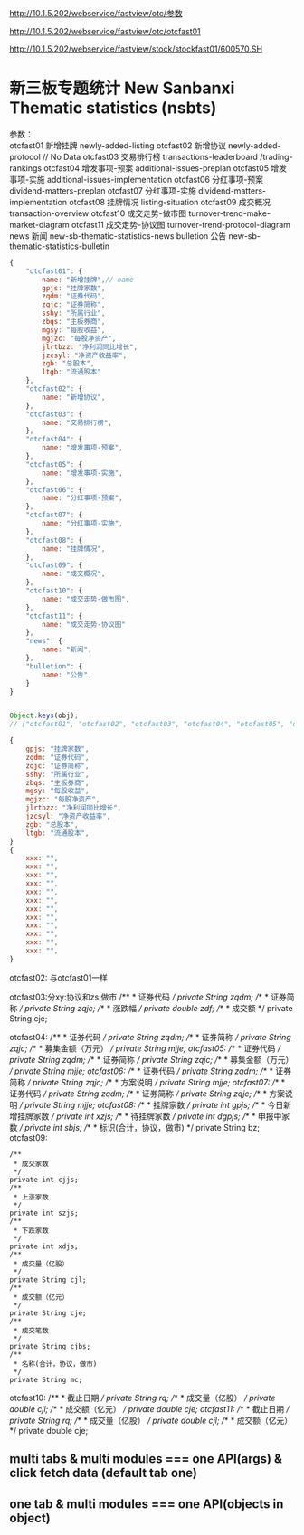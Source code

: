 http://10.1.5.202/webservice/fastview/otc/参数


http://10.1.5.202/webservice/fastview/otc/otcfast01


http://10.1.5.202/webservice/fastview/stock/stockfast01/600570.SH



# 新三板专题统计 New Sanbanxi Thematic statistics (nsbts)


参数：		
    otcfast01	新增挂牌 newly-added-listing
    otcfast02	新增协议 newly-added-protocol // No Data
    otcfast03	交易排行榜 transactions-leaderboard /trading-rankings
    otcfast04	增发事项-预案 additional-issues-preplan
    otcfast05	增发事项-实施 additional-issues-implementation
    otcfast06	分红事项-预案 dividend-matters-preplan
    otcfast07	分红事项-实施 dividend-matters-implementation
    otcfast08	挂牌情况 listing-situation
    otcfast09	成交概况 transaction-overview
    otcfast10	成交走势-做市图 turnover-trend-make-market-diagram
    otcfast11	成交走势-协议图 turnover-trend-protocol-diagram
    news	    新闻 new-sb-thematic-statistics-news
    bulletion	公告 new-sb-thematic-statistics-bulletin

```js
{
    "otcfast01": {
        name: "新增挂牌",// name
        gpjs: "挂牌家数",
        zqdm: "证券代码",
        zqjc: "证券简称",
        sshy: "所属行业",
        zbqs: "主板券商",
        mgsy: "每股收益",
        mgjzc: "每股净资产",
        jlrtbzz: "净利润同比增长",
        jzcsyl: "净资产收益率",
        zgb: "总股本",
        ltgb: "流通股本"
    },
    "otcfast02": {
        name: "新增协议",
    },
    "otcfast03": {
        name: "交易排行榜",
    },
    "otcfast04": {
        name: "增发事项-预案",
    },
    "otcfast05": {
        name: "增发事项-实施",
    },
    "otcfast06": {
        name: "分红事项-预案",
    },
    "otcfast07": {
        name: "分红事项-实施",
    },
    "otcfast08": {
        name: "挂牌情况",
    },
    "otcfast09": {
        name: "成交概况",
    },
    "otcfast10": {
        name: "成交走势-做市图",
    },
    "otcfast11": {
        name: "成交走势-协议图"
    },
    "news": {
        name: "新闻",
    },
    "bulletion": {
        name: "公告",
    }
}


Object.keys(obj);
// ["otcfast01", "otcfast02", "otcfast03", "otcfast04", "otcfast05", "otcfast06", "otcfast07", "otcfast08", "otcfast09", "otcfast10", "otcfast11", "news", "bulletion"]


```


```js
{
    gpjs: "挂牌家数",
    zqdm: "证券代码",
    zqjc: "证券简称",
    sshy: "所属行业",
    zbqs: "主板券商",
    mgsy: "每股收益",
    mgjzc: "每股净资产",
    jlrtbzz: "净利润同比增长",
    jzcsyl: "净资产收益率",
    zgb: "总股本",
    ltgb: "流通股本",
}
{
    xxx: "",
    xxx: "",
    xxx: "",
    xxx: "",
    xxx: "",
    xxx: "",
    xxx: "",
    xxx: "",
    xxx: "",
    xxx: "",
    xxx: "",
    xxx: "",
}
```

otcfast02:
    与otcfast01一样

otcfast03:分xy:协议和zs:做市
        /**
     * 证券代码
     */
    private String zqdm;
    /**
     * 证券简称
     */
    private String zqjc;
    /**
     * 涨跌幅
     */
    private double zdf;
    /**
     * 成交额
     */
    private String cje;
       
otcfast04:
         /**
     * 证券代码
     */
    private String zqdm;
    /**
     * 证券简称
     */
    private String zqjc;
    /**
     * 募集金额（万元）
     */
    private String mjje;
otcfast05:
        /**
     * 证券代码
     */
    private String zqdm;
    /**
     * 证券简称
     */
    private String zqjc;
    /**
     * 募集金额（万元）
     */
    private String mjje;
otcfast06:
        /**
     * 证券代码
     */
    private String zqdm;
    /**
     * 证券简称
     */
    private String zqjc;
    /**
     * 方案说明
     */
    private String mjje;
otcfast07:
        /**
     * 证券代码
     */
    private String zqdm;
    /**
     * 证券简称
     */
    private String zqjc;
    /**
     * 方案说明
     */
    private String mjje;
otcfast08:
        /**
     * 挂牌家数
     */
    private int gpjs;
    /**
     * 今日新增挂牌家数
     */
    private int xzjs;
    /**
     * 待挂牌家数
     */
    private int dgpjs;
    /**
     * 申报中家数
     */
    private int sbjs;
    /**
     * 标识(合计，协议，做市)
     */
    private String bz;
otcfast09:

    /**
     * 成交家数
     */
    private int cjjs;
    /**
     * 上涨家数
     */
    private int szjs;
    /**
     * 下跌家数
     */
    private int xdjs;
    /**
     * 成交量（亿股）
     */
    private String cjl;
    /**
     * 成交额（亿元）
     */
    private String cje;
    /**
     * 成交笔数
     */
    private String cjbs;
    /**
     * 名称(合计，协议，做市)
     */
    private String mc;
otcfast10:
        /**
     * 截止日期
     */
    private String rq;
    /**
     * 成交量（亿股）
     */
    private double cjl;
    /**
     * 成交额（亿元）
     */
    private double cje;
otcfast11:
        /**
     * 截止日期
     */
    private String rq;
    /**
     * 成交量（亿股）
     */
    private double cjl;
    /**
     * 成交额（亿元）
     */
    private double cje;







## multi tabs & multi modules  === one API(args) & click fetch data (default tab one)

## one tab & multi modules  === one API(objects in object)










